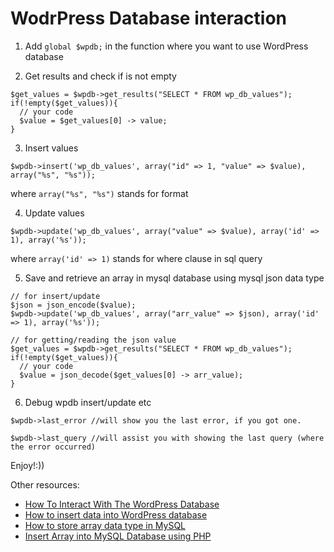 # WodrPress Database interaction

1. Add `global $wpdb;` in the function where you want to use WordPress database 

2. Get results and check if is not empty

```
$get_values = $wpdb->get_results("SELECT * FROM wp_db_values");
if(!empty($get_values)){
  // your code
  $value = $get_values[0] -> value;
}
```

3. Insert values

```
$wpdb->insert('wp_db_values', array("id" => 1, "value" => $value), array("%s", "%s"));
```

where `array("%s", "%s")` stands for format

4. Update values

```
$wpdb->update('wp_db_values', array("value" => $value), array('id' => 1), array('%s'));
```

where `array('id' => 1)` stands for where clause in sql query

5. Save and retrieve an array in mysql database using mysql json data type

```
// for insert/update
$json = json_encode($value);
$wpdb->update('wp_db_values', array("arr_value" => $json), array('id' => 1), array('%s'));

// for getting/reading the json value
$get_values = $wpdb->get_results("SELECT * FROM wp_db_values");
if(!empty($get_values)){
  // your code
  $value = json_decode($get_values[0] -> arr_value);
}
```

6. Debug wpdb insert/update etc

```
$wpdb->last_error //will show you the last error, if you got one.

$wpdb->last_query //will assist you with showing the last query (where the error occurred)
```

Enjoy!:))

Other resources:
 - [How To Interact With The WordPress Database](https://www.smashingmagazine.com/2011/09/interacting-with-the-wordpress-database/)
 - [How to insert data into WordPress database](https://www.davidangulo.xyz/how-to-insert-data-into-wordpress-database/)
 - [How to store array data type in MySQL](https://sebhastian.com/mysql-array/)
 - [Insert Array into MySQL Database using PHP](https://www.kodingmadesimple.com/2017/11/insert-array-into-mysql-database-php.html)